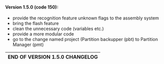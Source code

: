 #### Version 1.5.0 (code 150):
   - provide the recognition feature unknown flags to the assembly system
   - bring the flash feature
   - clean the unnecessary code (variables etc.)
   - provide a more modular code
   - go to the change named project (Partition backupper (pbt) to Partition Manager (pmt)

|   END OF VERSION 1.5.0 CHANGELOG   |
|------------------------------------|

